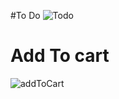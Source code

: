 #To Do
![Todo](https://github.com/monsur22/react-redux/assets/27688730/7a8911f2-4e08-4815-a36a-204fefd24921)

# Add To cart
![addToCart](https://github.com/monsur22/react-redux/assets/27688730/c934a496-6d79-4965-be91-dbbec90fb5fc)
